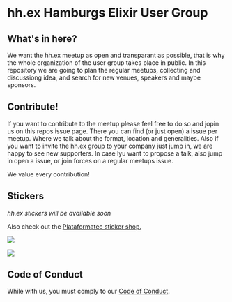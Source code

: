 # hh.ex Hamburgs Elixir User Group
## What's in here?
We want the hh.ex meetup as open and transparant as possible, that is why the whole organization of the user group takes place in public. In this repository we are going to plan the regular meetups, collecting and discussiong idea, and search for new venues, speakers and maybe sponsors.

## Contribute!
If you want to contribute to the meetup please feel free to do so and jopin us on this repos issue page. There you can find (or just open) a issue per meetup. Where we talk about the format, location and generalities. Also if you want to invite the hh.ex group to your company just jump in, we are happy to see new supporters. In case lyu want to propose a talk, also jump in open a issue, or join forces on a regular meetups issue.

We value every contribution!

## Stickers
*hh.ex stickers will be available soon*

Also check out the [Plataformatec sticker shop.](https://www.stickermule.com/user/1070631438/stickers)

[![](https://d21ii91i3y6o6h.cloudfront.net/gallery_images/from_proof/1969/small/1410733654/elixir.png)](https://www.stickermule.com/marketplace/1969-elixir)

[![](https://d21ii91i3y6o6h.cloudfront.net/gallery_images/from_proof/1972/small/1410733855/hacking-beautiful-code.png)](https://www.stickermule.com/marketplace/1972-hacking-beautiful-code)

## Code of Conduct
While with us, you must comply to our [Code of Conduct](https://github.com/hh-ex/planning/blob/master/Code-of-Conduct.md).
